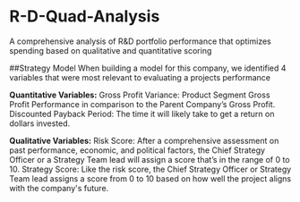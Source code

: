 # R-D-Quad-Analysis
A comprehensive analysis of R&amp;D portfolio performance that optimizes spending based on qualitative and quantitative scoring

##Strategy Model
When building a model for this company,  we identified 4 variables that were most relevant to evaluating a projects performance

**Quantitative Variables:**
Gross Profit Variance: Product Segment Gross Profit Performance in comparison to the Parent Company’s Gross Profit.
Discounted Payback Period: The time it will likely take to get a return on dollars invested.

**Qualitative Variables:**
Risk Score: After a comprehensive assessment on past performance, economic, and political factors, the Chief Strategy Officer or a Strategy Team lead will assign a score that’s in the range of 0 to 10.
Strategy Score: Like the risk score, the Chief Strategy Officer or Strategy Team lead assigns a score from 0 to 10 based on how well the project aligns with the company's future.

